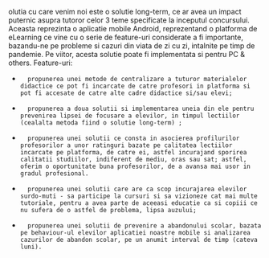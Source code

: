 olutia cu care venim noi este o solutie long-term, ce ar avea un impact puternic asupra tutoror celor 3 teme specificate la inceputul concursului. Aceasta reprezinta o aplicatie mobile Android, reprezentand o platforma de eLearning ce vine cu o serie de feature-uri considerate a fi importante, bazandu-ne pe probleme si cazuri din viata de zi cu zi, intalnite pe timp de pandemie. Pe viitor, acesta solutie poate fi implementata si pentru PC & others.
 Feature-uri:
-       propunerea unei metode de centralizare a tuturor materialelor didactice ce pot fi incarcate de catre profesori in platforma si pot fi accesate de catre alte cadre didactice si/sau elevi;
-       propunerea a doua solutii si implementarea uneia din ele pentru prevenirea lipsei de focusare a elevilor, in timpul lectiilor (cealalta metoda fiind o solutie long-term) ;
-       propunerea unei solutii ce consta in asocierea profilurilor profesorilor a unor ratinguri bazate pe calitatea lectiilor incarcate pe platforma, de catre ei, astfel incurajand sporirea calitatii studiilor, indiferent de mediu, oras sau sat; astfel, oferim o oportunitate buna profesorilor, de a avansa mai usor in gradul profesional.
-       propunerea unei solutii care are ca scop incurajarea elevilor surdo-muti - sa participe la cursuri si sa vizioneze cat mai multe tutoriale, pentru a avea parte de aceeasi educatie ca si copiii ce nu sufera de o astfel de problema, lipsa auzului;
-       propunerea unei solutii de prevenire a abandonului scolar, bazata pe behaviour-ul elevilor aplicatiei noastre mobile si analizarea cazurilor de abandon scolar, pe un anumit interval de timp (cateva luni).
